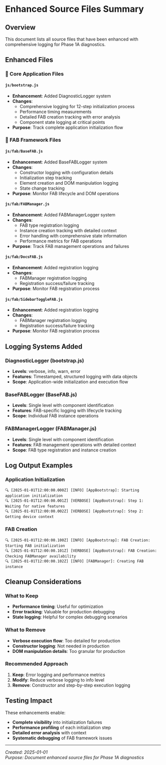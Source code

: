 # Enhanced Source Files Summary

## Overview

This document lists all source files that have been enhanced with comprehensive logging for Phase 1A diagnostics.

## Enhanced Files

### 🔧 Core Application Files

#### `js/bootstrap.js`

- **Enhancement**: Added DiagnosticLogger system
- **Changes**:
  - Comprehensive logging for 12-step initialization process
  - Performance timing measurements
  - Detailed FAB creation tracking with error analysis
  - Component state logging at critical points
- **Purpose**: Track complete application initialization flow

### 🎯 FAB Framework Files

#### `js/fab/BaseFAB.js`

- **Enhancement**: Added BaseFABLogger system
- **Changes**:
  - Constructor logging with configuration details
  - Initialization step tracking
  - Element creation and DOM manipulation logging
  - State change tracking
- **Purpose**: Monitor FAB lifecycle and DOM operations

#### `js/fab/FABManager.js`

- **Enhancement**: Added FABManagerLogger system
- **Changes**:
  - FAB type registration logging
  - Instance creation tracking with detailed context
  - Error handling with comprehensive state information
  - Performance metrics for FAB operations
- **Purpose**: Track FAB management operations and failures

#### `js/fab/DocsFAB.js`

- **Enhancement**: Added registration logging
- **Changes**:
  - FABManager registration logging
  - Registration success/failure tracking
- **Purpose**: Monitor FAB registration process

#### `js/fab/SidebarToggleFAB.js`

- **Enhancement**: Added registration logging
- **Changes**:
  - FABManager registration logging
  - Registration success/failure tracking
- **Purpose**: Monitor FAB registration process

## Logging Systems Added

### DiagnosticLogger (bootstrap.js)

- **Levels**: verbose, info, warn, error
- **Features**: Timestamped, structured logging with data objects
- **Scope**: Application-wide initialization and execution flow

### BaseFABLogger (BaseFAB.js)

- **Levels**: Single level with component identification
- **Features**: FAB-specific logging with lifecycle tracking
- **Scope**: Individual FAB instance operations

### FABManagerLogger (FABManager.js)

- **Levels**: Single level with component identification
- **Features**: FAB management operations with detailed context
- **Scope**: FAB type registration and instance creation

## Log Output Examples

### Application Initialization

```
🔍 [2025-01-01T12:00:00.000Z] [INFO] [AppBootstrap]: Starting application initialization
🔍 [2025-01-01T12:00:00.001Z] [VERBOSE] [AppBootstrap]: Step 1: Waiting for native features
🔍 [2025-01-01T12:00:00.002Z] [VERBOSE] [AppBootstrap]: Step 2: Getting device context
```

### FAB Creation

```
🔍 [2025-01-01T12:00:00.100Z] [INFO] [AppBootstrap]: FAB Creation: Starting FAB initialization
🔍 [2025-01-01T12:00:00.101Z] [VERBOSE] [AppBootstrap]: FAB Creation: Checking FABManager availability
🔍 [2025-01-01T12:00:00.102Z] [INFO] [FABManager]: Creating FAB instance
```

## Cleanup Considerations

### What to Keep

- **Performance timing**: Useful for optimization
- **Error tracking**: Valuable for production debugging
- **State logging**: Helpful for complex debugging scenarios

### What to Remove

- **Verbose execution flow**: Too detailed for production
- **Constructor logging**: Not needed in production
- **DOM manipulation details**: Too granular for production

### Recommended Approach

1. **Keep**: Error logging and performance metrics
2. **Modify**: Reduce verbose logging to info level
3. **Remove**: Constructor and step-by-step execution logging

## Testing Impact

These enhancements enable:

- **Complete visibility** into initialization failures
- **Performance profiling** of each initialization step
- **Detailed error analysis** with context
- **Systematic debugging** of FAB framework issues

---

_Created: 2025-01-01_  
_Purpose: Document enhanced source files for Phase 1A diagnostics_
